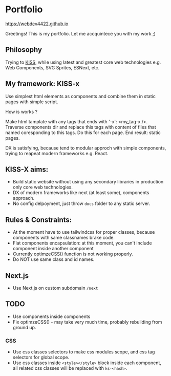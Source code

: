 # Portfolio

https://webdev4422.github.io

Greetings! This is my portfolio. Let me accquintece you with my work ;)

## Philosophy

Trying to [KISS](https://en.wikipedia.org/wiki/KISS_principle), while using latest and greatest core web technologies e.g. Web Components, SVG Sprites, ESNext, etc.

## My framework: KISS-x

Use simplest html elements as components and combine them in static pages with simple script.

How is works ?

Make html tamplate with any tags that ends with '-x': <my_tag-x />. Traverse components dir and replace this tags with content of files that named coresponding to this tags. Do this for each page. End result: static pages.

DX is satisfying, because tend to modular approch with simple components, trying to reapeat modern frameworks e.g. React.

## KISS-X aims:

- Build static website without using any secondary libraries in production only core web technologies.
- DX of modern frameworks like next (at least some), components approach.
- No config delpoyment, just throw `docs` folder to any static server.

## Rules & Constraints:

- At the moment have to use tailwindcss for proper classes, because components with same classnames brake code.
- Flat components encapsulation: at this moment, you can't include component inside another component
- Currently optimzeCSS() function is not working properly.
- Do NOT use same class and id names.

## Next.js

- Use Next.js on custom subdomain `/next`

## TODO

- Use components inside components
- Fix optimzeCSS() - may take very much time, probably rebuilding from ground up.

### CSS

- Use css classes selectors to make css modules scope, and css tag selectors for global scope.
- Use css classes inside `<style></style>` block inside each component, all related css classes will be replaced with `ks-<hash>`.
